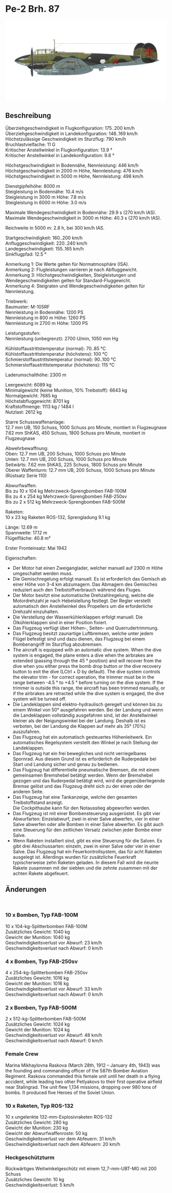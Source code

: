 # Pe-2 Brh. 87  
  
![pe2s87](../images/pe2s87.png)  
  
## Beschreibung  
  
Überziehgeschwindigkeit in Flugkonfiguration: 175..200 km/h  
Überziehgeschwindigkeit in Landekonfiguration: 148..169 km/h  
Höchstzulässige Geschwindigkeit im Sturzflug: 790 km/h  
Bruchlastvielfache: 11 G  
Kritischer Anstellwinkel in Flugkonfiguration: 13.9 °  
Kritischer Anstellwinkel in Landekonfiguration: 9.8 °  
  
Höchstgeschwindigkeit in Bodennähe, Nennleistung: 446 km/h  
Höchstgeschwindigkeit in 2000 m Höhe, Nennleistung: 476 km/h  
Höchstgeschwindigkeit in 5000 m Höhe, Nennleistung: 498 km/h  
  
Dienstgipfelhöhe: 8000 m  
Steigleistung in Bodennähe: 10.4 m/s  
Steigleistung in 3000 m Höhe: 7.8 m/s  
Steigleistung in 6000 m Höhe: 3.0 m/s  
  
Maximale Wendegeschwindigkeit in Bodennähe: 29.9 s (270 km/h IAS).  
Maximale Wendegeschwindigkeit in 3000 m Höhe: 40.3 s (270 km/h IAS).  
  
Reichweite in 5000 m: 2.8 h, bei 300 km/h IAS.  
  
Startgeschwindigkeit: 160..200 km/h  
Anfluggeschwindigkeit: 220..240 km/h  
Landegeschwindigkeit: 155..165 km/h  
Sinkflugpfad: 12.5 °  
  
Anmerkung 1: Die Werte gelten für Normatmosphäre (ISA).  
Anmerkung 2: Flugleistungen varrieren je nach Abfluggewicht.  
Anmerkung 3: Höchstgeschwindigkeiten, Steigleistungen und Wendegeschwindigkeiten gelten für Standard-Fluggewicht.  
Anmerkung 4: Steigraten und Wendegeschwindigkeiten gelten für Nennleistung.  
  
Triebwerk:  
Baumuster: M-105RF  
Nennleistung in Bodennähe: 1200 PS  
Nennleistung in 800 m Höhe: 1260 PS  
Nennleistung in 2700 m Höhe: 1200 PS  
  
Leistungsstufen:  
Nennleistung (unbegrenzt): 2700 U/min, 1050 mm Hg  
  
Kühlstoffaustrittstemperatur (normal): 70..85 °C  
Kühlstoffaustrittstemperatur (höchstens): 100 °C  
Schmierstoffaustrittstemperatur (normal): 90..100 °C  
Schmierstoffaustrittstemperatur (höchstens): 115 °C  
  
Laderumschalthöhe: 2300 m  
  
Leergewicht: 6089 kg  
Minimalgewicht (keine Munition, 10% Treibstoff): 6643 kg  
Normalgewicht: 7685 kg  
Höchstabfluggewicht: 8701 kg  
Kraftstoffmenge: 1113 kg / 1484 l  
Nutzlast: 2612 kg  
  
Starre Schusswaffenanlage:  
12.7 mm UB, 150 Schuss, 1000 Schuss pro Minute, montiert in Flugzeugnase  
7.62 mm ShKAS, 450 Schuss, 1800 Schuss pro Minute, montiert in Flugzeugnase  
  
Abwehrbewaffnung:  
Oben: 12.7 mm UB, 200 Schuss, 1000 Schuss pro Minute  
Unten: 12.7 mm UB, 200 Schuss, 1000 Schuss pro Minute  
Seitwärts: 7.62 mm ShKAS, 225 Schuss, 1800 Schuss pro Minute  
Oberer Waffenturm: 12.7 mm UB, 200 Schuss, 1000 Schuss pro Minute (Rüstsatz Serie 110)  
  
Abwurfwaffen:  
Bis zu 10 x 104 kg Mehrzweck-Sprengbomben FAB-100M  
Bis zu 4 x 254 kg Mehrzweck-Sprengbomben FAB-250sv  
Bis zu 2 x 512 kg Mehrzweck-Sprengbomben FAB-500M  
  
Raketen:  
10 x 23 kg Raketen ROS-132, Sprengladung 9.1 kg  
  
Länge: 12.69 m  
Spannweite: 17.12 m  
Flügelfläche: 40.8 m²  
  
Erster Fronteinsatz: Mai 1942  
  
Eigenschaften:  
- Der Motor hat einen Zweiganglader, welcher manuell auf 2300 m Höhe umgeschaltet werden muss.  
- Die Gemischregelung erfolgt manuell. Es ist erforderlich das Gemisch ab einer Höhe von 3-4 km abzumagern. Das Abmagern des Gemisches reduziert auch den Treibstoffverbrauch während des Fluges.  
- Der Motor besitzt eine automatische Drehzahlregelung, welche die Motordrehzahl je nach Hebelstellung festlegt. Der Regler verstellt automatisch den Anstellwinkel des Propellers um die erforderliche Drehzahl einzuhalten.  
- Die Verstellung der Wasserkühlerklappen erfolgt manuell. Die Ölkühlerklappen sind in einer Position fixiert.  
- Das Flugzeug verfügt über Höhen-, Seiten- und Querrudertrimmung.  
- Das Flugzeug besitzt zaunartige Luftbremsen, welche unter jedem Flügel befestigt sind und dazu dienen, das Flugzeug bei einem Bombenangriff im Sturzflug abzubremsen.  
- The aircraft is equipped with an automatic dive system. When the dive system is engaged, the plane enters a dive when the airbrakes are extended (passing through the 45 ° position) and will recover from the dive when you either press the bomb drop button or the dive recovery button to exit the dive (LCtrl + D by default). The dive system controls the elevator trim - for correct operation, the trimmer must be in the range between -4.5 ° to +4.5 ° before turning on the dive system. If the trimmer is outside this range, the aircraft has been trimmed manually, or if the airbrakes are retracted while the dive system is engaged, the dive system will be turned off.  
- Die Landeklappen sind elektro-hydraulisch geregelt und können bis zu einem Winkel von 50° ausgefahren werden. Bei der Landung und wenn die Landeklappen vollständig ausgefahren sind, ist der Anstellwinkel kleiner als der Neigungswinkel bei der Landung. Deshalb ist es verboten, bei der Landung die Klappen auf mehr als 35° (70%) auszufahren.  
- Das Flugzeug hat ein automatisch gesteuertes Höhenleitwerk. Ein automatisches Regelsystem verstellt den Winkel je nach Stellung der Landeklappen.  
- Das Flugzeug hat ein frei bewegliches und nicht verriegelbares Spornrad. Aus diesem Grund ist es erforderlich die Ruderpedale bei Start und Landung sicher und genau zu bedienen.  
- Das Flugzeug hat differentielle pneumatische Bremsen, die mit einem gemeinsamen Bremshebel betätigt werden. Wenn der Bremshebel gezogen und das Ruderpedal betätigt wird, wird die gegenüberliegende Bremse gelöst und das Flugzeug dreht sich zu der einen oder der anderen Seite.  
- Das Flugzeug hat eine Tankanzeige, welche den gesamten Treibstoffstand anzeigt.  
Die Cockpithaube kann für den Notausstieg abgeworfen werden.  
- Das Flugzeug ist mit einer Bombensteuerung ausgerüstet. Es gibt vier Abwurfarten: Einzelabwurf, zwei in einer Salve abwerfen, vier in einer Salve abwerfen oder alle Bomben in einer Salve abwerfen. Es gibt auch eine Steuerung für den zeitlichen Versatz zwischen jeder Bombe einer Salve.   
- Wenn Raketen installiert sind, gibt es eine Steuerung für die Salven. Es gibt drei Abschussarten: einzeln, zwei in einer Salve oder vier in einer Salve. Das Flugzeug hat ein Feuerkontrollsystem, das für acht Raketen ausgelegt ist. Allerdings wurden für zusätzliche Feuerkraft typischerweise zehn Raketen geladen. In diesem Fall wird die neunte Rakete zusammen mit der siebten und die zehnte zusammen mit der achten Rakete abgefeuert.  
  
## Änderungen  
  ﻿
  
  
### 10 x Bomben, Typ FAB-100M  
  
10 x 104-kg-Splitterbomben FAB-100M  
Zusätzliches Gewicht: 1040 kg  
Gewicht der Munition: 1040 kg  
Geschwindigkeitsverlust vor Abwurf: 23 km/h  
Geschwindigkeitsverlust nach Abwurf: 0 km/h  ﻿
  
  
### 4 x Bomben, Typ FAB-250sv  
  
4 x 254-kg-Splitterbomben FAB-250sv  
Zusätzliches Gewicht: 1016 kg  
Gewicht der Munition: 1016 kg  
Geschwindigkeitsverlust vor Abwurf: 33 km/h  
Geschwindigkeitsverlust nach Abwurf: 0 km/h  ﻿
  
  
### 2 x Bomben, Typ FAB-500M  
  
2 x 512-kg-Splitterbomben FAB-500M  
Zusätzliches Gewicht: 1024 kg  
Gewicht der Munition: 1024 kg  
Geschwindigkeitsverlust vor Abwurf: 48 km/h  
Geschwindigkeitsverlust nach Abwurf: 0 km/h  ﻿
  
### Female Crew  
  
Marina Mikhaylovna Raskova (March 28th, 1912 – January 4th, 1943) was the founding and commanding officer of the 587th Bomber Aviation Regiment. Raskova commanded this female unit until her death in a flying accident, while leading two other Petlyakovs to their first operative airfield near Stalingrad. The unit flew 1,134 missions, dropping over 980 tons of bombs. It produced five Heroes of the Soviet Union.  ﻿
  
  
### 10 x Raketen, Typ ROS-132  
  
10 x ungelenkte 132-mm-Explosivraketen ROS-132  
Zusätzliches Gewicht: 280 kg  
Gewicht der Munition: 230 kg  
Gewicht der Abwurfwaffenroste: 50 kg  
Geschwindigkeitsverlust vor dem Abfeuern: 31 km/h  
Geschwindigkeitsverlust nach dem Abfeuern: 20 km/h  ﻿
  
  
### Heckgeschützturm  
  
Rückwärtiges Weitwinkelgeschütz mit einem 12,7-mm-UBT-MG mit 200 Schuss  
Zusätzliches Gewicht: 10 kg  
Geschwindigkeitsverlust: 5 km/h  